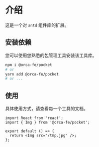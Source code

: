# 介绍

这是一个对 `antd` 组件库的扩展。

## 安装依赖

您可以使用您熟悉的包管理工具安装该工具库。

```bash
npm i @orca-fe/pocket
# or
yarn add @orca-fe/pocket
# or ...
```

## 使用

具体使用方式，请查看每一个工具的文档。

```tsx | pure
import React from 'react';
import { Img } from '@orca-fe/pocket';

export default () => {
  return <Img src="/tmp.jpg" />;
};
```
